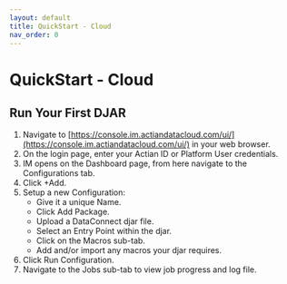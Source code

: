 ```yaml
---
layout: default
title: QuickStart - Cloud
nav_order: 0
---
```

# QuickStart - Cloud

## Run Your First DJAR

1. Navigate to [https://console.im.actiandatacloud.com/ui/](https://console.im.actiandatacloud.com/ui/) in your web browser.
2. On the login page, enter your Actian ID or Platform User credentials.
3. IM opens on the Dashboard page, from here navigate to the Configurations tab.
4. Click +Add.
5. Setup a new Configuration:
   * Give it a unique Name.
   * Click Add Package.
   * Upload a DataConnect djar file.
   * Select an Entry Point within the djar.
   * Click on the Macros sub-tab.
   * Add and/or import any macros your djar requires.
6. Click Run Configuration.
7. Navigate to the Jobs sub-tab to view job progress and log file.